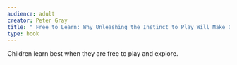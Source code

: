 ```yaml
---
audience: adult
creator: Peter Gray
title: "_Free to Learn: Why Unleashing the Instinct to Play Will Make Our Children Happier, More Self-Reliant, and Better Students for Life_"
type: book
---
```


Children learn best when they are free to play and explore.
